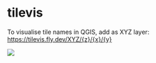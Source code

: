 # tilevis

To visualise tile names in QGIS, add as XYZ layer: https://tilevis.fly.dev/XYZ/{z}/{x}/{y}

![](https://i.imgur.com/DqgFdyR.png)
